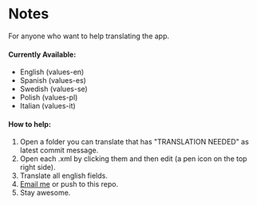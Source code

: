 Notes
===========
For anyone who want to help translating the app. 

#### Currently Available:
* English (values-en)
* Spanish (values-es)
* Swedish (values-se)
* Polish (values-pl)
* Italian (values-it)


#### How to help:
1. Open a folder you can translate that has "TRANSLATION NEEDED" as latest commit message.
2. Open each .xml by clicking them and then edit (a pen icon on the top right side).
3. Translate all english fields.
4. [Email me](notes.jonasb@gmail.com) or push to this repo.
5. Stay awesome.
